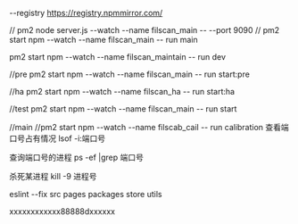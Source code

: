 --registry https://registry.npmmirror.com/


// pm2 node server.js --watch --name filscan_main -- --port 9090
// pm2 start npm --watch --name filscan_main -- run main

 pm2 start npm --watch --name filscan_maintain -- run dev

//pre
pm2 start npm --watch --name filscan_main -- run start:pre

//ha 
pm2 start npm --watch --name filscan_ha -- run start:ha


//test 
pm2 start npm --watch --name filscan_main -- run start


//main
//pm2 start npm --watch --name filscab_cail -- run calibration
查看端口号占有情况
lsof -i:端口号

查询端口号的进程
ps -ef |grep 端口号

杀死某进程
kill -9  进程号

eslint --fix src pages packages store utils



xxxxxxxxxxxx88888dxxxxxx